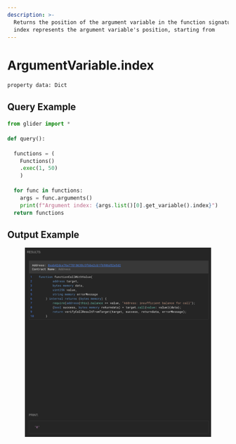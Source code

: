```yaml
---
description: >-
  Returns the position of the argument variable in the function signature. The
  index represents the argument variable's position, starting from
---
```


# ArgumentVariable.index

`property data: Dict`



## Query Example

```python
from glider import *

def query():

  functions = (
    Functions()
    .exec(1, 50)
    )

  for func in functions:
    args = func.arguments()
    print(f"Argument index: {args.list()[0].get_variable().index}")
  return functions
```

## Output Example

<figure><img src="../../../.gitbook/assets/image (36).png" alt=""><figcaption></figcaption></figure>

